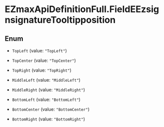 # EZmaxApiDefinitionFull.FieldEEzsignsignatureTooltipposition

## Enum


* `TopLeft` (value: `"TopLeft"`)

* `TopCenter` (value: `"TopCenter"`)

* `TopRight` (value: `"TopRight"`)

* `MiddleLeft` (value: `"MiddleLeft"`)

* `MiddleRight` (value: `"MiddleRight"`)

* `BottomLeft` (value: `"BottomLeft"`)

* `BottomCenter` (value: `"BottomCenter"`)

* `BottomRight` (value: `"BottomRight"`)


